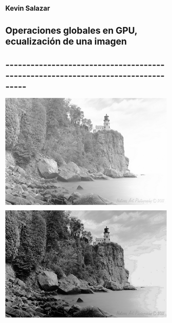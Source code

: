 ## Kevin Salazar

# Operaciones globales en GPU, ecualización de una imagen

# ---------------------------------------------------------------------------------
![](https://raw.githubusercontent.com/FranklinCncr/TopicosEnComputacionGraficaGrupo/master/4%20Operaciones%20globales%20en%20GPU/Ecualizacion%20de%20una%20imagen/resultados/img.jpg)

![](https://raw.githubusercontent.com/FranklinCncr/TopicosEnComputacionGraficaGrupo/master/4%20Operaciones%20globales%20en%20GPU/Ecualizacion%20de%20una%20imagen/resultados/imgEcualizada.jpg)
